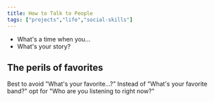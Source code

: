 ```yaml
---
title: How to Talk to People
tags: ["projects","life","social-skills"]
---
```


- What's a time when you...
- What's your story?

## The perils of favorites

Best to avoid "What's your favorite...?" Instead of "What's your favorite band?" opt for "Who are you listening to right now?"